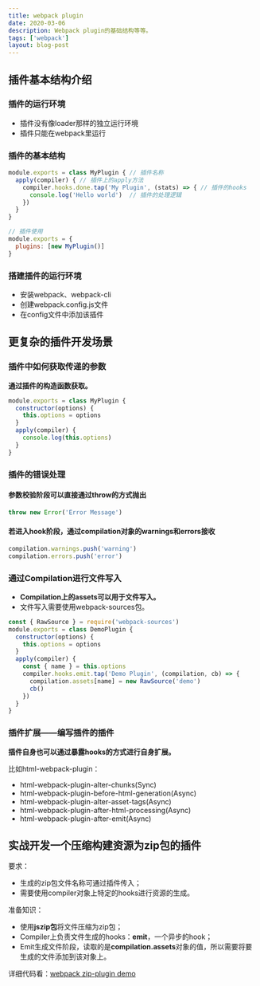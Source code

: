 ```yaml
---
title: webpack plugin
date: 2020-03-06
description: Webpack plugin的基础结构等等。
tags: ['webpack']
layout: blog-post
---
```


## 插件基本结构介绍

### 插件的运行环境
- 插件没有像loader那样的独立运行环境
- 插件只能在webpack里运行

### 插件的基本结构
```javascript
module.exports = class MyPlugin { // 插件名称
  apply(compiler) { // 插件上的apply方法
    compiler.hooks.done.tap('My Plugin', (stats) => { // 插件的hooks
      console.log('Hello world')  // 插件的处理逻辑
    })
  }
}

// 插件使用
module.exports = {
  plugins: [new MyPlugin()]
}
```

### 搭建插件的运行环境
- 安装webpack、webpack-cli
- 创建webpack.config.js文件
- 在config文件中添加该插件


## 更复杂的插件开发场景

### 插件中如何获取传递的参数
**通过插件的构造函数获取。**
```javascript
module.exports = class MyPlugin {
  constructor(options) {
    this.options = options
  }
  apply(compiler) {
    console.log(this.options)
  }
}
```

### 插件的错误处理

#### 参数校验阶段可以直接通过throw的方式抛出
```javascript
throw new Error('Error Message')
```

#### 若进入hook阶段，通过compilation对象的warnings和errors接收
```javascript
compilation.warnings.push('warning')
compilation.errors.push('error')
```

### 通过Compilation进行文件写入
- **Compilation上的assets可以用于文件写入。**
- 文件写入需要使用webpack-sources包。
```javascript
const { RawSource } = require('webpack-sources')
module.exports = class DemoPlugin {
  constructor(options) {
    this.options = options
  }
  apply(compiler) {
    const { name } = this.options
    compiler.hooks.emit.tap('Demo Plugin', (compilation, cb) => {
      compilation.assets[name] = new RawSource('demo')
      cb()
    })
  }
}
```

### 插件扩展——编写插件的插件
**插件自身也可以通过暴露hooks的方式进行自身扩展。**

比如html-webpack-plugin：
- html-webpack-plugin-alter-chunks(Sync)
- html-webpack-plugin-before-html-generation(Async)
- html-webpack-plugin-alter-asset-tags(Async)
- html-webpack-plugin-after-html-processing(Async)
- html-webpack-plugin-after-emit(Async)


## 实战开发一个压缩构建资源为zip包的插件
要求：
- 生成的zip包文件名称可通过插件传入；
- 需要使用compiler对象上特定的hooks进行资源的生成。

准备知识：
- 使用**jszip包**将文件压缩为zip包；
- Compiler上负责文件生成的hooks：**emit**，一个异步的hook；
- Emit生成文件阶段，读取的是**compilation.assets**对象的值，所以需要将要生成的文件添加到该对象上。

详细代码看：[webpack zip-plugin demo](https://github.com/Unique111/mo-demos/blob/master/webpack-demos/zip-plugin/package.json)
